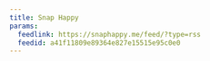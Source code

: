 ```yaml
---
title: Snap Happy
params:
  feedlink: https://snaphappy.me/feed/?type=rss
  feedid: a41f11809e89364e827e15515e95c0e0
---
```

